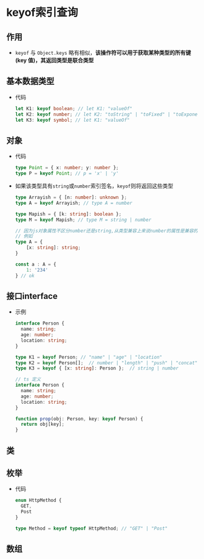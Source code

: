 # keyof索引查询

## 作用

  - `keyof` 与 `Object.keys` 略有相似，**该操作符可以用于获取某种类型的所有键(key 值)，其返回类型是联合类型**

## 基本数据类型

  - 代码

    ```typescript
    let K1: keyof boolean; // let K1: "valueOf"
    let K2: keyof number; // let K2: "toString" | "toFixed" | "toExponential" | ...
    let K3: keyof symbol; // let K1: "valueOf"
    ```

## 对象

  - 代码

    ```typescript
    type Point = { x: number; y: number };
    type P = keyof Point; // p = 'x' | 'y'

    ```

  - 如果该类型具有`string`或`number`索引签名，`keyof`则将返回这些类型

    ```typescript
    type Arrayish = { [n: number]: unknown };
    type A = keyof Arrayish; // type A = number

    ```

    ```typescript
    type Mapish = { [k: string]: boolean };
    type M = keyof Mapish; // type M = string | number

    // 因为js对象属性不区分number还是string,从类型兼容上来说number的属性是兼容的(因为Number 也会被转为 String)
    // 例如
    type A = {
        [x: string]: string;
    }

    const a : A = {
        1: '234'
    } // ok
    ```

## 接口interface

  - 示例

    ```typescript
    interface Person {
      name: string;
      age: number;
      location: string;
    }

    type K1 = keyof Person; // "name" | "age" | "location"
    type K2 = keyof Person[];  // number | "length" | "push" | "concat" | ...
    type K3 = keyof { [x: string]: Person };  // string | number
    ```

    ```typescript
    // ts 定义
    interface Person {
      name: string;
      age: number;
      location: string;
    }

    function prop(obj: Person, key: keyof Person) {
      return obj[key];
    }
    ```

## 类

## 枚举

  - 代码

    ```typescript
    enum HttpMethod {
      GET,
      Post
    }

    type Method = keyof typeof HttpMethod; // "GET" | "Post"
    ```

## 数组
